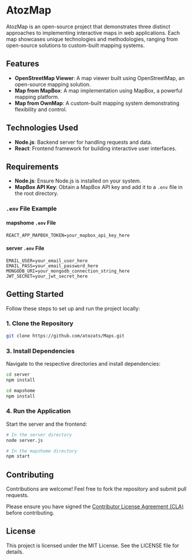 # AtozMap

AtozMap is an open-source project that demonstrates three distinct approaches to implementing interactive maps in web applications. Each map showcases unique technologies and methodologies, ranging from open-source solutions to custom-built mapping systems.

## Features

- **OpenStreetMap Viewer**: A map viewer built using OpenStreetMap, an open-source mapping solution.
- **Map from MapBox**: A map implementation using MapBox, a powerful mapping platform.
- **Map from OwnMap**: A custom-built mapping system demonstrating flexibility and control.

## Technologies Used

- **Node.js**: Backend server for handling requests and data.
- **React**: Frontend framework for building interactive user interfaces.

## Requirements

- **Node.js**: Ensure Node.js is installed on your system.
- **MapBox API Key**: Obtain a MapBox API key and add it to a `.env` file in the root directory.

### `.env` File Example

#### mapshome `.env` File
```
REACT_APP_MAPBOX_TOKEN=your_mapbox_api_key_here
```

#### server `.env` File
```
EMAIL_USER=your_email_user_here
EMAIL_PASS=your_email_password_here
MONGODB_URI=your_mongodb_connection_string_here
JWT_SECRET=your_jwt_secret_here
```

## Getting Started

Follow these steps to set up and run the project locally:

### 1. Clone the Repository
```bash
git clone https://github.com/atozats/Maps.git
```

### 3. Install Dependencies
Navigate to the respective directories and install dependencies:
```bash
cd server
npm install
```
```bash
cd mapshome
npm install
```

### 4. Run the Application
Start the server and the frontend:
```bash
# In the server directory
node server.js
```
```bash
# In the mapshome directory
npm start
```

## Contributing

Contributions are welcome! Feel free to fork the repository and submit pull requests.

Please ensure you have signed the [Contributor License Agreement (CLA)](./.github/CLA.md) before contributing.

## License

This project is licensed under the MIT License. See the LICENSE file for details.
